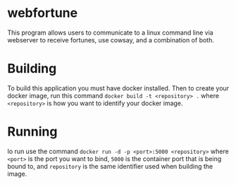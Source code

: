 # webfortune
This program allows users to communicate to a linux command line via webserver to receive fortunes, use cowsay, and a combination of both.

# Building
To build this application you must have docker installed. Then to create your docker image, run this command `docker build -t <repository> .` where `<repository>` is how you want to identify your docker image.

# Running
Io run use the command `docker run -d -p <port>:5000 <repository>` where `<port>` is the port you want to bind, `5000` is the container port that is being bound to, and `repository` is the same identifier used when building the image.

